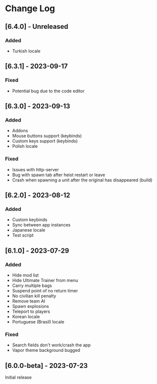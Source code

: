 # Change Log

## [6.4.0] - Unreleased

### Added

- Turkish locale

## [6.3.1] - 2023-09-17

### Fixed

- Potential bug due to the code editor

## [6.3.0] - 2023-09-13

### Added

- Addons
- Mouse buttons support (keybinds)
- Custom keys support (keybinds)
- Polish locale

### Fixed

- Issues with http-server
- Bug with spawn tab after heist restart or leave
- Crash when spawning a unit after the original has disappeared (build)

## [6.2.0] - 2023-08-12

### Added

- Custom keybinds
- Sync between app instances
- Japanese locale
- Test script

## [6.1.0] - 2023-07-29

### Added

- Hide mod list
- Hide Ultimate Trainer from menu
- Carry multiple bags
- Suspend point of no return timer
- No civilian kill penalty
- Remove team AI
- Spawn explosions
- Teleport to players
- Korean locale
- Portuguese (Brasil) locale

### Fixed

- Search fields don't work/crash the app
- Vapor theme background bugged

## [6.0.0-beta] - 2023-07-23

Initial release
